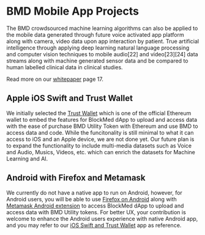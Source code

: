# BMD Mobile App Projects
The BMD crowdsourced machine learning algorithms can also be applied to the mobile data generated through future voice activated app platform along with camera, video data upon app interaction by patient. True artificial intelligence through applying deep learning natural language processing and computer vision techniques to mobile audio[22] and video[23][24] data streams along with machine generated sensor data and be compared to human labelled clinical data in clinical studies.

Read more on our [whitepaper](https://www.slideshare.net/secret/4CGbQSZ5xrHU6w) page 17.

## Apple iOS Swift and Trust Wallet
We initially selected the [Trust Wallet](https://github.com/BlockMedical/BMD-dapp-wallet-ios) which is one of the official Ethereum wallet to embed the features for BlockMed dApp to upload and access data with the ease of purchase BMD Utility Token with Ethereum and use BMD to access data and code. While the funcitonality is still minimal to what it can access to iOS and an Apple device, we are not done yet. Our future plan is to expand the functionality to include multi-media datasets such as Voice and Audio, Musics, Videos, etc. which can enrich the datasets for Machine Learning and AI. 

## Android with Firefox and Metamask
We currently do not have a native app to run on Android, however, for Android users, you will be able to use [Firefox on Android](https://www.mozilla.org/en-US/firefox/mobile/) along with [Metamask Android extension](https://addons.mozilla.org/en-US/android/addon/ether-metamask/) to access BlockMed dApp to upload and access data with BMD Utility tokens. For better UX, your contribution is welcome to enhance the Android users experience with native Android app, and you may refer to our [iOS Swift and Trust Wallet](https://github.com/BlockMedical/BMD-dapp-wallet-ios) app as reference.
